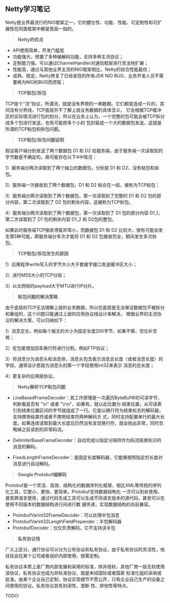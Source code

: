 ## Netty学习笔记

Netty是业界最流行的NIO框架之一，它的健壮性、功能、性能、可定制性和可扩展性在同类框架中都是首屈一指的。

> **Netty的优点**

- API使用简单，开发门槛低
- 功能强大，预置了多种编解码功能，支持多种主流协议；
- 定制能力强，可以通过ChannelHandler对通信框架进行灵活地扩展；
- 性能高，通过与其他业界主流的NIO框架相比，Netty的综合性能最优；
- 成熟、稳定，Netty修复了已经发现的所有JDK NIO BUG，业务开发人员不需要再为NIO的BUG而烦恼；

> **TCP粘包/拆包**

TCP是个"流"协议，所谓流，就是没有界限的一串数据。它们都是连成一片的，其间没有分界线，TCP底层并不了解上层业务数据的具体含义，
它会根据TCP缓冲区的实际情况进行包的划分，所以在业务上认为，一个完整的包可能会被TCP拆分成多个包进行发送，也有可能把多个小的
包封装成一个大的数据包发送，这就是所谓的TCP粘包和拆包问题。


> **TCP粘包/拆包问题说明**

假设客户端分别发送了两个数据包 D1 和 D2 给服务端，由于服务端一次读取到的字节数是不确定的，故可能存在以下4中情况：

1）服务端分两次读取到了两个独立的数据包，分别是 D1 和 D2，没有粘包和拆包。

2）服务端一次接收到了两个数据包，D1 和 D2 粘合在一起，被称为TCP粘包；

3）服务端分两次读取到了两个数据包，第一次读取到了完整的 D1 和 D2 包的部分内容，第二次读取到了 D2 包的剩余内容，这被称为TCP拆包。

4）服务端分两次读取到了两个数据包，第一次读取到了 D1 包的部分内容 D1_1，第二次读取到了 D1 包的剩余内容 D1_2 和 D2包的整包。

如果此时服务端TCP接收滑窗非常小，而数据包 D1 和 D2 比较大，很有可能会发生第5种可能，即服务端分多次才能将 D1 和 D2
包接收完全，期间发生多次拆包。

> **TCP粘包/拆包发生的原因**

1）应用程序write写入的字节大小大于套接字接口发送缓冲区大小；

2）进行MSS大小的TCP分段；

3）以太网帧的payload大于MTU进行IP分片。


> **粘包问题的解决策略**

由于底层的TCP无法理解上层的业务数据，所以在底层是无法保证数据包不被拆分和重组的，这个问题只能通过上层的应用协议栈设计来解决，
根据业界的主流协议的解决方案，可以归纳如下：

1）消息定长，例如每个报文的大小为固定长度200字节，如果不够，空位补空格；

2）在包尾增加回车换行符进行分割，例如FTP协议；

3）将消息分为消息头和消息体，消息头包含表示消息总长度（或者消息长度）的字段，通常设计思路为消息头的第一个字段使用int32来表示
消息的总长度；

4）更复杂的应用层协议。

> **Netty解析TCP粘包问题**

- LineBasedFrameDecoder：其工作原理是一次遍历ByteBuf中的可读字节，判断看是否有 "\n" 或者 "\r\n"，如果有，就以此位置为
结束位置，从可读索引到结束位置区间的字节就组成了一行。它是以换行符为结束标志的解码器，支持携带结束符或者不携带结束符两种解码方
式，同时支持配置单行的最大长度。如果连续读取到最大长度后仍然没有发现换行符，就会抛出异常，同时忽略掉之前读到的异常码流。

- DelimiterBaseFrameDecoder：自动完成以指定分隔符作为码流结束标识的消息的解码。

- FixedLengthFrameDecoder：是固定长度解码器，它能够按照指定的长度对消息进行自动解码。

> **Google Protobuf编解码**

Protobuf是一个灵活、高效、结构化的数据序列化框架，相比XML等传统的序列化工具，它更小、更快、更简单。Protobuf支持数据结构化
一次可以到处使用，甚至跨语言使用，通过代码生成工具可以生成不同语言版本的源代码，甚至可以在使用不同版本的数据结构进行间进行数
据传递，实现数据结构的向前兼容。

- ProtobufVarint32FrameDecoder：可以处理半包消息
- ProtobufVarint32LengthFieldPrepender：半包解码器
- ProtobufDecoder：仅仅负责解码，它不支持读半包

> **私有协议栈**

广义上区分，通行协议可以分为公有协议和私有协议，由于私有协议的灵活性，他往往会在某个公司或者组织内部使用，按需定制。

私有协议本质上是厂商内部发展和采用的标准，除非授权，其他厂商一般无权使用该协议，私有协议也成为非标准协议，就是未经国际或者国家
标准化组织采纳或批准，由某个企业自己定制，协议实现细节不愿公开，只有企业自己生产的设备之间使用的协议。私有协议具有封闭性、垄断
性、排他性等特点。

TODO: 















